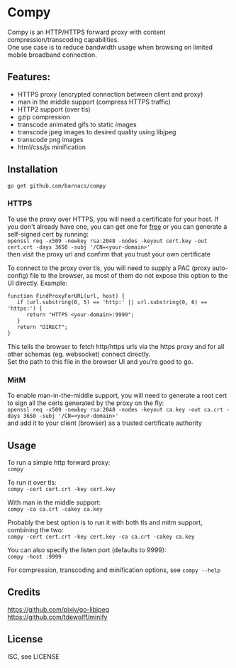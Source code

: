 Compy
=====

Compy is an HTTP/HTTPS forward proxy with content compression/transcoding capabilities.  
One use case is to reduce bandwidth usage when browsing on limited mobile broadband connection.


Features:
---------

- HTTPS proxy (encrypted connection between client and proxy)
- man in the middle support (compress HTTPS traffic)
- HTTP2 support (over tls)
- gzip compression
- transcode animated gifs to static images
- transcode jpeg images to desired quality using libjpeg
- transcode png images
- html/css/js minification


Installation
------------

`go get github.com/barnacs/compy`

### HTTPS
To use the proxy over HTTPS, you will need a certificate for your host. If you don't already have one, you can get one for [free](https://letsencrypt.org/) or you can generate a self-signed cert by running:  
`openssl req -x509 -newkey rsa:2048 -nodes -keyout cert.key -out cert.crt -days 3650 -subj '/CN=<your-domain>'`  
then visit the proxy url and confirm that you trust your own certificate

To connect to the proxy over tls, you will need to supply a PAC (proxy auto-config) file to the browser, as most of them do not expose this option to the UI directly. Example:  
```
function FindProxyForURL(url, host) {
   if (url.substring(0, 5) == 'http:' || url.substring(0, 6) == 'https:') {
      return "HTTPS <your-domain>:9999";
   }
   return "DIRECT";
}

```
This tells the browser to fetch http/https urls via the https proxy and for all other schemas (eg. websocket) connect directly.  
Set the path to this file in the browser UI and you're good to go.

### MitM
To enable man-in-the-middle support, you will need to generate a root cert to sign all the certs generated by the proxy on the fly:  
`openssl req -x509 -newkey rsa:2048 -nodes -keyout ca.key -out ca.crt -days 3650 -subj '/CN=<your-domain>'`  
and add it to your client (browser) as a trusted certificate authority


Usage
-----

To run a simple http forward proxy:  
`compy`

To run it over tls:  
`compy -cert cert.crt -key cert.key`

With man in the middle support:  
`compy -ca ca.crt -cakey ca.key`

Probably the best option is to run it with both tls and mitm support, combining the two:  
`compy -cert cert.crt -key cert.key -ca ca.crt -cakey ca.key`

You can also specify the listen port (defaults to 9999):  
`compy -host :9999`

For compression, transcoding and minification options, see `compy --help`


Credits
-------

https://github.com/pixiv/go-libjpeg  
https://github.com/tdewolff/minify


License
-------

ISC, see LICENSE
